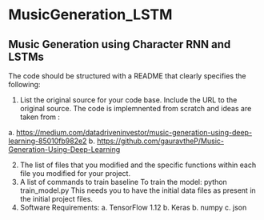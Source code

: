 # MusicGeneration_LSTM
## Music Generation using Character RNN and LSTMs
The code should be structured with a README that clearly specifies the following:

1. List the original source for your code base. Include the URL to the original source.
The code is implemnented from scratch and ideas are taken from :

a. https://medium.com/datadriveninvestor/music-generation-using-deep-learning-85010fb982e2
b. https://github.com/gauravtheP/Music-Generation-Using-Deep-Learning

2. The list of files that you modified and the specific functions within each file you modified for your project.
3. A list of commands to train baseline 
To train the model:
python train_model.py
This needs you to have the initial data files as present in the initial project files. 
4. Software Requirements:
a. TensorFlow 1.12
b. Keras 
b. numpy
c. json
